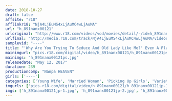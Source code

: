 ```yaml
---
date: 2018-10-27
draft: false
affsite: "r18"
afflinkr18: "NjA4LjEuMS4xLjAuMC4wLjAuMA"
url: "h_891nanx00121"
urloriginal: "http://www.r18.com/videos/vod/movies/detail/-/id=h_891nanx00121"
urlfinal: "http://media.r18.com/track/NjA4LjEuMS4xLjAuMC4wLjAuMA/videos/vod/movies/detail/-/id=h_891nanx00121"
samplevid: "----"
title: "'Why Are You Trying To Seduce And Old Lady Like Me?' Even A Plain Jane Housewife Who Forgot What It Feels Like To Be A Woman Is Happy When She Meets A Man Out Picking Up Girls So She Let Him Fuck Her!!"
mainimgurl: "pics.r18.com/digital/video/h_891nanx00121/h_891nanx00121ps.jpg"
mainimgs: "h_891nanx00121ps.jpg"
releasedate: "May 12, 2017"
duration: 239
productioncomp: "Nanpa HEAVEN"
girls: ['----']
categories: ['Young Wife', 'Married Woman', 'Picking Up Girls', 'Variety', 'Amateur', 'Over 4 Hours']
imgurls: ['pics.r18.com/digital/video/h_891nanx00121/h_891nanx00121jp-1.jpg', 'pics.r18.com/digital/video/h_891nanx00121/h_891nanx00121jp-2.jpg', 'pics.r18.com/digital/video/h_891nanx00121/h_891nanx00121jp-3.jpg', 'pics.r18.com/digital/video/h_891nanx00121/h_891nanx00121jp-4.jpg', 'pics.r18.com/digital/video/h_891nanx00121/h_891nanx00121jp-5.jpg', 'pics.r18.com/digital/video/h_891nanx00121/h_891nanx00121jp-6.jpg', 'pics.r18.com/digital/video/h_891nanx00121/h_891nanx00121jp-7.jpg', 'pics.r18.com/digital/video/h_891nanx00121/h_891nanx00121jp-8.jpg', 'pics.r18.com/digital/video/h_891nanx00121/h_891nanx00121jp-9.jpg', 'pics.r18.com/digital/video/h_891nanx00121/h_891nanx00121jp-10.jpg', 'pics.r18.com/digital/video/h_891nanx00121/h_891nanx00121jp-11.jpg', 'pics.r18.com/digital/video/h_891nanx00121/h_891nanx00121jp-12.jpg', 'pics.r18.com/digital/video/h_891nanx00121/h_891nanx00121jp-13.jpg', 'pics.r18.com/digital/video/h_891nanx00121/h_891nanx00121jp-14.jpg', 'pics.r18.com/digital/video/h_891nanx00121/h_891nanx00121jp-15.jpg', 'pics.r18.com/digital/video/h_891nanx00121/h_891nanx00121jp-16.jpg', 'pics.r18.com/digital/video/h_891nanx00121/h_891nanx00121jp-17.jpg', 'pics.r18.com/digital/video/h_891nanx00121/h_891nanx00121jp-18.jpg', 'pics.r18.com/digital/video/h_891nanx00121/h_891nanx00121jp-19.jpg', 'pics.r18.com/digital/video/h_891nanx00121/h_891nanx00121jp-20.jpg']
imgs: ['h_891nanx00121jp-1.jpg', 'h_891nanx00121jp-2.jpg', 'h_891nanx00121jp-3.jpg', 'h_891nanx00121jp-4.jpg', 'h_891nanx00121jp-5.jpg', 'h_891nanx00121jp-6.jpg', 'h_891nanx00121jp-7.jpg', 'h_891nanx00121jp-8.jpg', 'h_891nanx00121jp-9.jpg', 'h_891nanx00121jp-10.jpg', 'h_891nanx00121jp-11.jpg', 'h_891nanx00121jp-12.jpg', 'h_891nanx00121jp-13.jpg', 'h_891nanx00121jp-14.jpg', 'h_891nanx00121jp-15.jpg', 'h_891nanx00121jp-16.jpg', 'h_891nanx00121jp-17.jpg', 'h_891nanx00121jp-18.jpg', 'h_891nanx00121jp-19.jpg', 'h_891nanx00121jp-20.jpg']
---
```

